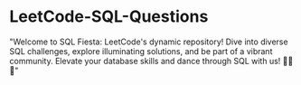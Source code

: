 # LeetCode-SQL-Questions
"Welcome to SQL Fiesta: LeetCode's dynamic repository! Dive into diverse SQL challenges, explore illuminating solutions, and be part of a vibrant community. Elevate your database skills and dance through SQL with us! 💃🚀🎉"
